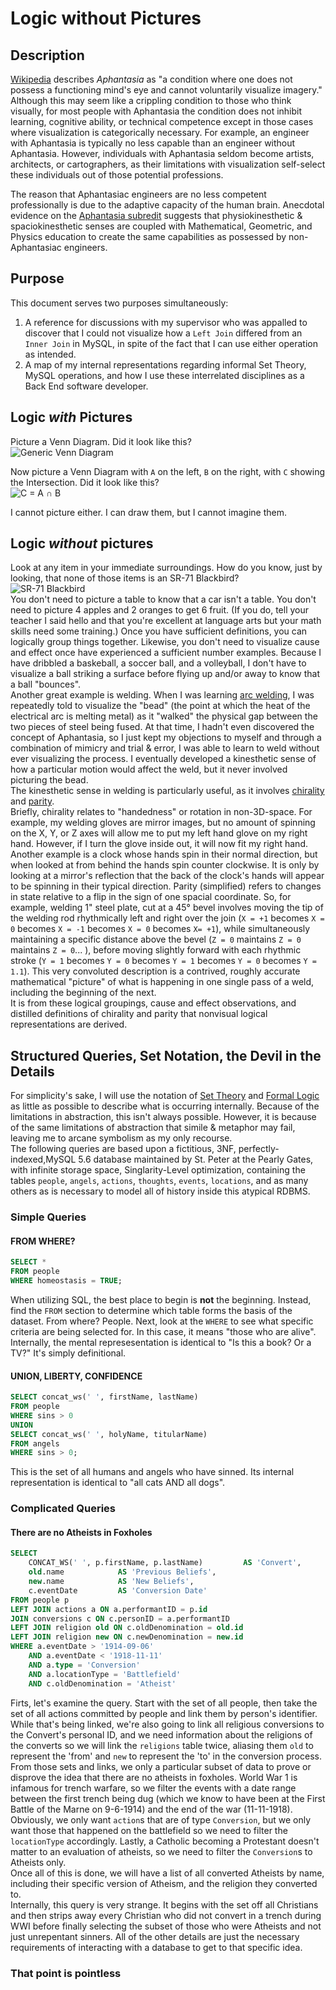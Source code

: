 # Logic without Pictures

## Description

[Wikipedia](https://en.wikipedia.org/wiki/Aphantasia) describes *Aphantasia* as "a condition where one does not possess a functioning mind's eye and cannot voluntarily visualize imagery."  Although this may seem like a crippling condition to those who think visually, for most people with Aphantasia the condition does not inhibit learning, cognitive ability, or technical competence except in those cases where visualization is categorically necessary.  For example, an engineer with Aphantasia is typically no less capable than an engineer without Aphantasia.  However, individuals with Aphantasia seldom become artists, architects, or cartographers, as their limitations with visualization self-select these individuals out of those potential professions.   

The reason that Aphantasiac engineers are no less competent professionally is due to the adaptive capacity of the human brain.  Anecdotal evidence on the [Aphantasia subredit](https://www.reddit.com/r/Aphantasia) suggests that physiokinesthetic & spaciokinesthetic senses are coupled with Mathematical, Geometric, and Physics education to create the same capabilities as possessed by non-Aphantasiac engineers.

## Purpose

This document serves two purposes simultaneously:  

1. A reference for discussions with my supervisor who was appalled to discover that I could not visualize how a `Left Join` differed from an `Inner Join` in MySQL, in spite of the fact that I can use either operation as intended.  
2. A map of my internal representations regarding informal Set Theory, MySQL operations, and how I use these interrelated disciplines as a Back End software developer.  

## Logic *with* Pictures  

Picture a Venn Diagram.  Did it look like this?   
![Generic Venn Diagram](/Images/Venn0001.png "Easy, right?")

Now picture a Venn Diagram with `A` on the left, `B` on the right, with `C` showing the Intersection.  Did it look like this?  
![C = A ∩ B](/Images/venndiagram.bmp "C = A ∩ B")

I cannot picture either.  I can draw them, but I cannot imagine them.

## Logic *without* pictures

Look at any item in your immediate surroundings.  How do you know, just by looking, that none of those items is an SR-71 Blackbird?  
![SR-71 Blackbird](/Images/400px-SR-71.jpg "If you do see one of these, tell Professor X I said hello!")  
You don't need to picture a table to know that a car isn't a table.  You don't need to picture 4 apples and 2 oranges to get 6 fruit.  (If you do, tell your teacher I said hello and that you're excellent at language arts but your math skills need some training.)
Once you have sufficient definitions, you can logically group things together.  Likewise, you don't need to visualize cause and effect once have experienced a sufficient number examples.  Because I have dribbled a baskeball, a soccer ball, and a volleyball, I don't have to visualize a ball striking a surface before flying up and/or away to know that a ball "bounces".   
Another great example is welding.  When I was learning [arc welding](https://en.wikipedia.org/wiki/Arc_welding), I was repeatedly told to visualize the "bead" (the point at which the heat of the electrical arc is melting metal) as it "walked" the physical gap between the two pieces of steel being fused.  At that time, I hadn't even discovered the concept of Aphantasia, so I just kept my objections to myself and through a combination of mimicry and trial & error, I was able to learn to weld without ever visualizing the process.  I eventually developed a kinesthetic sense of how a particular motion would affect the weld, but it never involved picturing the bead.   
The kinesthetic sense in welding is particularly useful, as it involves [chirality](https://en.wikipedia.org/wiki/Chirality_(mathematics)) and [parity](https://en.wikipedia.org/wiki/Parity_(physics)).  
Briefly, chirality relates to "handedness" or rotation in non-3D-space.  For example, my welding gloves are mirror images, but no amount of spinning on the X, Y, or Z axes will allow me to put my left hand glove on my right hand.  However, if I turn the glove inside out, it will now fit my right hand.  Another example is a clock whose hands spin in their normal direction, but when looked at from behind the hands spin counter clockwise.  It is only by looking at a mirror's reflection that the back of the clock's hands will appear to be spinning in their typical direction.
Parity (simplified) refers to changes in state relative to a flip in the sign of one spacial coordinate.  So, for example, welding 1" steel plate, cut at a 45&#0176; bevel involves moving the tip of the welding rod rhythmically left and right over the join (`X = +1` becomes `X = 0` becomes `X = -1` becomes `X = 0` becomes `X= +1`), while simultaneously maintaining a specific distance above the bevel (`Z = 0` maintains `Z = 0` maintains `Z = 0`... ), before moving slightly forward with each rhythmic stroke (`Y = 1` becomes `Y = 0` becomes `Y = 1` becomes `Y = 0` becomes `Y = 1.1`).  This very convoluted description is a contrived, roughly accurate mathematical "picture" of what is happening in one single pass of a weld, including the beginning of the next.   
It is from these logical groupings, cause and effect observations, and distilled definitions of chirality and parity that nonvisual logical representations are derived.  

## Structured Queries, Set Notation, the Devil in the Details

For simplicity's sake, I will use the notation of [Set Theory](https://en.wikipedia.org/wiki/Set_theory) and [Formal Logic](https://en.wikipedia.org/wiki/List_of_logic_symbols) as little as possible to describe what is occurring internally.  Because of the limitations in abstraction, this isn't always possible.  However, it is because of the same limitations of abstraction that simile & metaphor may fail, leaving me to arcane symbolism as my only recourse.  
The following queries are based upon a fictitious, 3NF, perfectly-indexed,MySQL 5.6 database maintained by St. Peter at the Pearly Gates, with infinite storage space, Singlarity-Level optimization, containing the tables `people`, `angels`, `actions`, `thoughts`, `events`, `locations`, and as many others as is necessary to model all of history inside this atypical RDBMS.

### Simple Queries

#### FROM WHERE?

```sql
SELECT *
FROM people
WHERE homeostasis = TRUE;
```

When utilizing SQL, the best place to begin is **not** the beginning.  Instead, find the `FROM` section to determine which table forms the basis of the dataset.  From where?  People. Next, look at the `WHERE` to see what specific criteria are being selected for.  In this case, it means "those who are alive".  
Internally, the mental represesentation is identical to "Is this a book?  Or a TV?" It's simply definitional.

#### UNION, LIBERTY, CONFIDENCE

```sql
SELECT concat_ws(' ', firstName, lastName)
FROM people
WHERE sins > 0
UNION
SELECT concat_ws(' ', holyName, titularName)
FROM angels
WHERE sins > 0;
```

This is the set of all humans and angels who have sinned.  Its internal representation is identical to "all cats AND all dogs".

### Complicated Queries

#### There are no Atheists in Foxholes  

```sql
SELECT
    CONCAT_WS(' ', p.firstName, p.lastName)         AS 'Convert',
    old.name            AS 'Previous Beliefs',
    new.name            AS 'New Beliefs',
    c.eventDate         AS 'Conversion Date'
FROM people p
LEFT JOIN actions a ON a.performantID = p.id
JOIN conversions c ON c.personID = a.performantID
LEFT JOIN religion old ON c.oldDenomination = old.id
LEFT JOIN religion new ON c.newDenomination = new.id
WHERE a.eventDate > '1914-09-06'
    AND a.eventDate < '1918-11-11'
    AND a.type = 'Conversion'
    AND a.locationType = 'Battlefield'
    AND c.oldDenomination = 'Atheist'
```

Firts, let's examine the query. Start with the set of all people, then take the set of all actions committed by people and link them by person's identifier.  While that's being linked, we're also going to link all religious conversions to the Convert's personal ID, and we need information about the religions of the converts so we will link the `religions` table twice, aliasing them `old` to represent the 'from' and `new` to represent the 'to' in the conversion process.
From those sets and links, we only a particular subset of data to prove or disprove the idea that there are no atheists in foxholes.  World War 1 is infamous for trench warfare, so we filter the events with a date range between the first trench being dug (which we know to have been at the First Battle of the Marne on 9-6-1914) and the end of the war (11-11-1918).  Obviously, we only want `action`s that are of type `Conversion`, but we only want those that happened on the battlefield so we need to filter the `locationType` accordingly.  Lastly, a Catholic becoming a Protestant doesn't matter to an evaluation of atheists, so we need to filter the `Conversion`s to Atheists only.  
Once all of this is done, we will have a list of all converted Atheists by name, including their specific version of Atheism, and the religion they converted to.  
Internally, this query is very strange.  It begins with the set off all Christians and then strips away every Christian who did not convert in a trench during WWI before finally selecting the subset of those who were Atheists and not just unrepentant sinners.  All of the other details are just the necessary requirements of interacting with a database to get to that specific idea.  

### That point is pointless